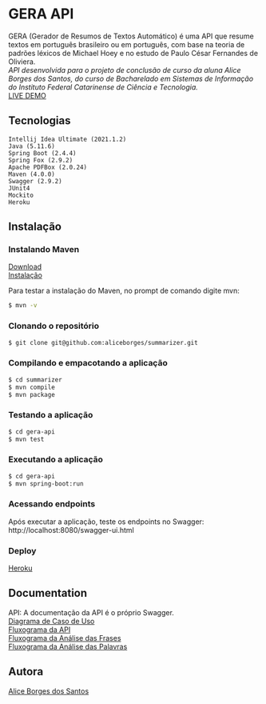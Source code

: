 # GERA API
GERA (Gerador de Resumos de Textos Automático) é uma API que resume textos em português brasileiro ou em português, com base na teoria de padrões léxicos de Michael Hoey e no estudo de Paulo César Fernandes de Oliviera. <br>
*API desenvolvida para o projeto de conclusão de curso da aluna Alice Borges dos Santos, do curso de Bacharelado em Sistemas de Informação do Instituto Federal Catarinense de Ciência e Tecnologia.* <br>
[LIVE DEMO ](https://summarizer-tcc.herokuapp.com/swagger-ui.html) <br> 

## Tecnologias
    Intellij Idea Ultimate (2021.1.2)
    Java (5.11.6)
    Spring Boot (2.4.4)
    Spring Fox (2.9.2)
    Apache PDFBox (2.0.24)
    Maven (4.0.0)
    Swagger (2.9.2) 
    JUnit4
    Mockito
    Heroku

## Instalação

### Instalando Maven
  [Download](https://maven.apache.org/download.cgi) <br>
  [Instalação](https://maven.apache.org/install.html)

  Para testar a instalação do Maven, no prompt de comando digite mvn:
```bash
$ mvn -v
```

### Clonando o repositório
```bash
$ git clone git@github.com:aliceborges/summarizer.git
```

### Compilando e empacotando a aplicação
```bash
$ cd summarizer
$ mvn compile
$ mvn package
```

### Testando a aplicação
```bash
$ cd gera-api
$ mvn test
```

### Executando a aplicação
```bash
$ cd gera-api
$ mvn spring-boot:run
```

### Acessando endpoints
  Após executar a aplicação, teste os endpoints no Swagger:
  http://localhost:8080/swagger-ui.html

### Deploy

  [Heroku](https://summarizer-tcc.herokuapp.com/swagger-ui.html#/)<br>
  
## Documentation
API: A documentação da API é o próprio Swagger. <br>
[Diagrama de Caso de Uso](https://github.com/aliceborges/gera-api/blob/main/documentation/Diagrama%20de%20Caso%20de%20Uso.jpg) <br>
[Fluxograma da API](https://github.com/aliceborges/gera-api/blob/main/documentation/Fluxograma%20da%20API.jpg) <br>
[Fluxograma da Análise das Frases](https://github.com/aliceborges/gera-api/blob/main/documentation/Fluxograma%20da%20An%C3%A1lise%20das%20Frases.jpg)<br>
[Fluxograma da Análise das Palavras](https://github.com/aliceborges/gera-api/blob/main/documentation/Fluxograma%20da%20An%C3%A1lise%20das%20Palavras.jpg)<br>

  
## Autora
  [Alice Borges dos Santos](https://www.linkedin.com/in/alice-borges/)
